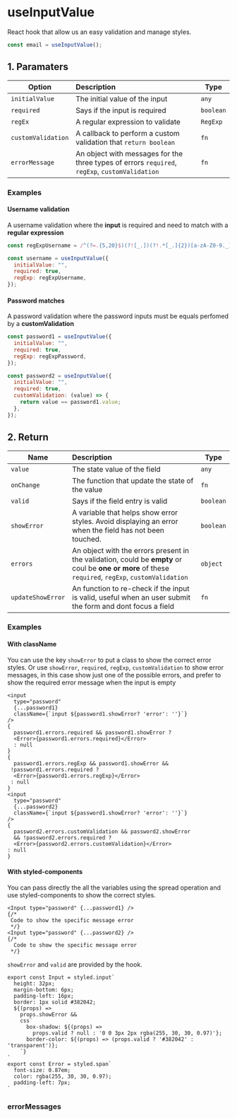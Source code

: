 # useInputValue

React hook that allow us an easy validation and manage styles.

```javascript
const email = useInputValue();
```

## 1. Paramaters

| Option             | Description                                                                                    | Type      |
| ------------------ | :--------------------------------------------------------------------------------------------- | --------- |
| `initialValue`     | The initial value of the input                                                                 | `any`     |
| `required`         | Says if the input is required                                                                  | `boolean` |
| `regEx`            | A regular expression to validate                                                               | `RegExp`  |
| `customValidation` | A callback to perform a custom validation that `return boolean`                                | `fn`      |
| `errorMessage`     | An object with messages for the three types of errors `required`, `regExp`, `customValidation` | `fn`      |

### Examples

#### Username validation

A username validation where the **input** is required and need to match with a **regular expression**

```javascript
const regExpUsername = /^(?=.{5,20}$)(?![_.])(?!.*[_.]{2})[a-zA-Z0-9._]+(?<![_.])$/;
```

```javascript
const username = useInputValue({
  initialValue: "",
  required: true,
  regExp: regExpUsername,
});
```

#### Password matches

A password validation where the password inputs must be equals perfomed by a **customValidation**

```javascript
const password1 = useInputValue({
  initialValue: "",
  required: true,
  regExp: regExpPassword,
});

const password2 = useInputValue({
  initialValue: "",
  required: true,
  customValidation: (value) => {
    return value == password1.value;
  },
});
```

## 2. Return

| Name        | Description                                                                                                                                          | Type      |
| ----------- | :--------------------------------------------------------------------------------------------------------------------------------------------------- | --------- |
| `value`     | The state value of the field                                                                                                                         | `any`     |
| `onChange`  | The function that update the state of the value                                                                                                         | `fn`      |
| `valid`     | Says if the field entry is valid                                                                                                                     | `boolean` |
| `showError` | A variable that helps show error styles. Avoid displaying an error when the field has not been touched.                                              | `boolean` |
| `errors`    | An object with the errors present in the validation, could be **empty** or coul be **one or more** of these `required`, `regExp`, `customValidation` | `object`  |
| `updateShowError` | An function to re-check if the input is valid, useful when an user submit the form and dont focus a field  | `fn`|

### Examples

#### With className

You can use the key `showError` to put a class to show the correct error styles.
Or use `showError`, `required`, `regExp`, `customValidation` to show error messages, in this case show just one of the possible errors, and prefer to show the required error message when the input is empty

```JSX
<input
  type="password"
  {...password1}
  className={`input ${password1.showError? 'error': ''}`}
/>
{
  password1.errors.required && password1.showError ?
  <Error>{password1.errors.required}</Error>
  : null
}
{
  password1.errors.regExp && password1.showError &&
 !password1.errors.required ?
  <Error>{password1.errors.regExp}</Error>
 : null
}
<input
  type="password"
  {...password2}
  className={`input ${password1.showError? 'error': ''}`}
/>
{
  password2.errors.customValidation && password2.showError
  && !password2.errors.required ?
  <Error>{password2.errors.customValidation}</Error>
: null
}

```

#### With styled-components

You can pass directly the all the variables using the spread operation and use styled-components to show the correct styles.

```JSX
<Input type="password" {...password1} />
{/*
 Code to show the specific message error
 */}
<Input type="password" {...password2} />
{/*
  Code to show the specific message error
 */}
```

`showError` and `valid` are provided by the hook.

```JSX
export const Input = styled.input`
  height: 32px;
  margin-bottom: 6px;
  padding-left: 16px;
  border: 1px solid #382042;
  ${(props) =>
    props.showError &&
    css`
      box-shadow: ${(props) =>
        props.valid ? null : '0 0 3px 2px rgba(255, 30, 30, 0.97)'};
      border-color: ${(props) => (props.valid ? '#382042' : 'transparent')};
    `}
`
export const Error = styled.span`
  font-size: 0.87em;
  color: rgba(255, 30, 30, 0.97);
  padding-left: 7px;
`

```


### errorMessages
